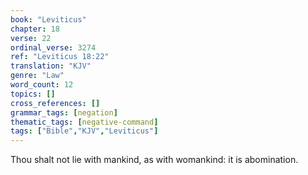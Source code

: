 ```yaml
---
book: "Leviticus"
chapter: 18
verse: 22
ordinal_verse: 3274
ref: "Leviticus 18:22"
translation: "KJV"
genre: "Law"
word_count: 12
topics: []
cross_references: []
grammar_tags: [negation]
thematic_tags: [negative-command]
tags: ["Bible","KJV","Leviticus"]
---
```

Thou shalt not lie with mankind, as with womankind: it is abomination.
